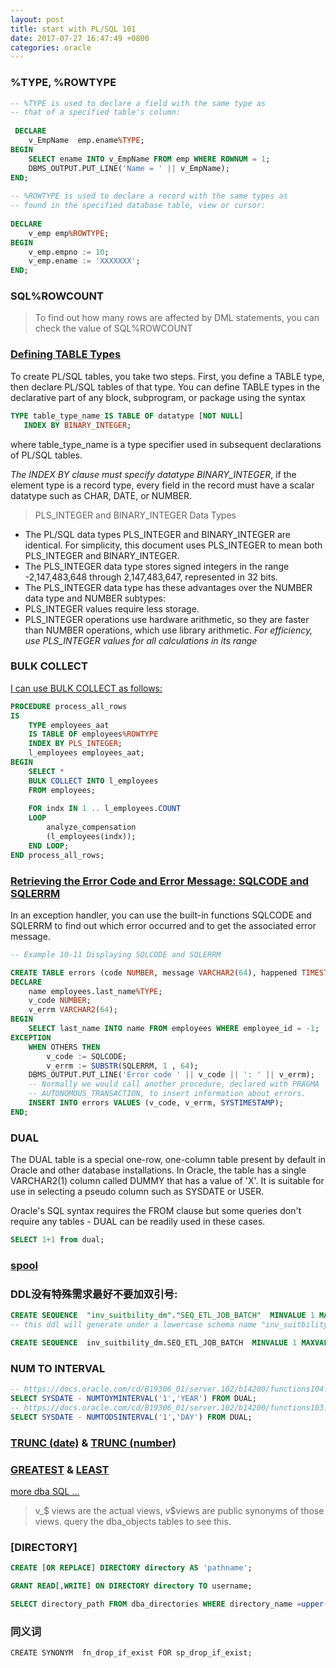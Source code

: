 ```yaml
---
layout: post
title: start with PL/SQL 101
date: 2017-07-27 16:47:49 +0800
categories: oracle
---
```


### %TYPE, %ROWTYPE
``` sql
-- %TYPE is used to declare a field with the same type as 
-- that of a specified table's column: 
 
 DECLARE
    v_EmpName  emp.ename%TYPE;
BEGIN
    SELECT ename INTO v_EmpName FROM emp WHERE ROWNUM = 1;
    DBMS_OUTPUT.PUT_LINE('Name = ' || v_EmpName);
END;
            
-- %ROWTYPE is used to declare a record with the same types as 
-- found in the specified database table, view or cursor: 
              
DECLARE
    v_emp emp%ROWTYPE;
BEGIN
    v_emp.empno := 10;
    v_emp.ename := 'XXXXXXX';
END;
```

### SQL%ROWCOUNT
> To find out how many rows are affected by DML statements, you can check the value of SQL%ROWCOUNT

### [Defining TABLE Types](https://docs.oracle.com/cd/A57673_01/DOC/server/doc/PLS23/ch4.htm)
To create PL/SQL tables, you take two steps. First, you define a TABLE type, then declare PL/SQL tables of that type. You can define TABLE types in the declarative part of any block, subprogram, or package using the syntax
``` sql
TYPE table_type_name IS TABLE OF datatype [NOT NULL]
   INDEX BY BINARY_INTEGER;
```
where table_type_name is a type specifier used in subsequent declarations of PL/SQL tables.

*The INDEX BY clause must specify datatype BINARY_INTEGER*, if the element type is a record type, every field in the record must have a scalar datatype such as CHAR, DATE, or NUMBER.

> PLS_INTEGER and BINARY_INTEGER Data Types
- The PL/SQL data types PLS_INTEGER and BINARY_INTEGER are identical. For simplicity, this document uses PLS_INTEGER to mean both PLS_INTEGER and BINARY_INTEGER.
- The PLS_INTEGER data type stores signed integers in the range -2,147,483,648 through 2,147,483,647, represented in 32 bits.
- The PLS_INTEGER data type has these advantages over the NUMBER data type and NUMBER subtypes:
- PLS_INTEGER values require less storage.
- PLS_INTEGER operations use hardware arithmetic, so they are faster than NUMBER operations, which use library arithmetic.
*For efficiency, use PLS_INTEGER values for all calculations in its range*

### BULK COLLECT
[I can use BULK COLLECT as follows:](http://www.oracle.com/technetwork/issue-archive/2008/08-mar/o28plsql-095155.html)
``` sql
PROCEDURE process_all_rows
IS
    TYPE employees_aat 
    IS TABLE OF employees%ROWTYPE
    INDEX BY PLS_INTEGER;
    l_employees employees_aat;
BEGIN
    SELECT *
    BULK COLLECT INTO l_employees
    FROM employees;
                                 
    FOR indx IN 1 .. l_employees.COUNT 
    LOOP
        analyze_compensation 
        (l_employees(indx));
    END LOOP;
END process_all_rows;
```

### [Retrieving the Error Code and Error Message: SQLCODE and SQLERRM](https://docs.oracle.com/cd/B19306_01/appdev.102/b14261/errors.htm#CJAJBAJG)
In an exception handler, you can use the built-in functions SQLCODE and SQLERRM to find out which error occurred and to get the associated error message.
``` sql
-- Example 10-11 Displaying SQLCODE and SQLERRM

CREATE TABLE errors (code NUMBER, message VARCHAR2(64), happened TIMESTAMP);
DECLARE
    name employees.last_name%TYPE;
    v_code NUMBER;
    v_errm VARCHAR2(64);
BEGIN
    SELECT last_name INTO name FROM employees WHERE employee_id = -1;
EXCEPTION
    WHEN OTHERS THEN
        v_code := SQLCODE;
        v_errm := SUBSTR(SQLERRM, 1 , 64);
    DBMS_OUTPUT.PUT_LINE('Error code ' || v_code || ': ' || v_errm);
    -- Normally we would call another procedure, declared with PRAGMA
    -- AUTONOMOUS_TRANSACTION, to insert information about errors.
    INSERT INTO errors VALUES (v_code, v_errm, SYSTIMESTAMP);
END;
```

### DUAL
The DUAL table is a special one-row, one-column table present by default in Oracle and other database installations. In Oracle, the table has a single VARCHAR2(1) column called DUMMY that has a value of 'X'. It is suitable for use in selecting a pseudo column such as SYSDATE or USER.

Oracle's SQL syntax requires the FROM clause but some queries don't require any tables - DUAL can be readily used in these cases.
``` sql
SELECT 1+1 from dual;
```

### [spool](https://docs.oracle.com/cd/E12825_01/epm.111/esb_techref/frameset.htm?maxl_commands_spool.htm)

### DDL没有特殊需求最好不要加双引号:
``` sql
CREATE SEQUENCE  "inv_suitbility_dm"."SEQ_ETL_JOB_BATCH"  MINVALUE 1 MAXVALUE 9999999;
-- this ddl will generate under a lowercase schema name "inv_suitbility_dm"

CREATE SEQUENCE  inv_suitbility_dm.SEQ_ETL_JOB_BATCH  MINVALUE 1 MAXVALUE 9999999;
```

### NUM TO INTERVAL
``` sql
-- https://docs.oracle.com/cd/B19306_01/server.102/b14200/functions104.htm
SELECT SYSDATE - NUMTOYMINTERVAL('1','YEAR') FROM DUAL;
-- https://docs.oracle.com/cd/B19306_01/server.102/b14200/functions103.htm
SELECT SYSDATE - NUMTODSINTERVAL('1','DAY') FROM DUAL;
```

### [TRUNC (date)](https://docs.oracle.com/cd/B19306_01/server.102/b14200/functions201.htm) & [TRUNC (number)](https://docs.oracle.com/cd/B19306_01/server.102/b14200/functions200.htm)

### [GREATEST](https://docs.oracle.com/cd/B19306_01/server.102/b14200/functions060.htm) & [LEAST](https://docs.oracle.com/cd/B19306_01/server.102/b14200/functions075.htm)

[more dba SQL ...](https://github.com/genghuiluo/legacy/blob/master/oracle_dba_scripts.sql)
> v\_$ views are the actual views, v$views are public synonyms of those views. query the dba\_objects tables to see this.

### [DIRECTORY]

``` sql
CREATE [OR REPLACE] DIRECTORY directory AS 'pathname';

GRANT READ[,WRITE] ON DIRECTORY directory TO username;

SELECT directory_path FROM dba_directories WHERE directory_name =upper('invdir');
```

### 同义词 

```
CREATE SYNONYM  fn_drop_if_exist FOR sp_drop_if_exist;
```
